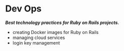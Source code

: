 # <i class="fab fa-docker"></i> Dev Ops
_**Best technology practices for Ruby on Rails projects.**_
- creating Docker images for Ruby on Rails
- managing cloud services
- login key management

